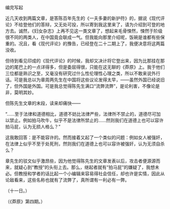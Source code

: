 编完写起

  

近几天收到两篇文章，是答陈百年先生的《一夫多妻的新护符》的，据说《现代评论》不给登他们的答辩，又无处可投，所以寄到我这里来了，请为介绍到可登的地方去。诚然，《妇女杂志》上再不见这一类文章了，想起来毛骨悚然，悚然于阶级很不同的两类人，在中国竟会联成一气。但我能向那里介绍呢，饭碗是谁都有些保重的。况且，看《现代评论》的豫告，已经登在二十二期上了，我便决意将这两篇没收。

但待到看见印成的《现代评论》的时候，我却又决计将它登出来，因为比那挂在那边的尾巴上的一点详得多，但是委屈得很，只能在这无聊的《莽原》上。我于他们三位都是熟识之至，又毫没有研究过什么性伦理性心理之类，所以不敢来说外行话。可是我总以为章周两先生在中国将这些议论发得太早，——虽然外国已经说旧了，但外国是外国。可是我总觉得陈先生满口“流弊流弊”，是论利害，不像论是非，莫明其妙。

但陈先生文章的末段，读来却痛快——

  

“……至于法律和道德相比，道德不妨比法律严些，法律所不禁止的，道德尽可加以禁止。例如拍马吹牛，似乎不是法律所禁止的……然则我们在道德上也可以容许拍马屁，认为无损人格么？”

  

这我敢回答：是不能容许的。然而接着又起了一个类似的问题：例如女人被强奸，在法律上似乎不至于处死刑，然则我们在道德上也可以容许被强奸，认为无须自杀么？

章先生的驳文似乎激昂些，因为他觉得陈先生的文章发表以后，攻击者便源源而来，就疑心到“教授”的头衔上去。那么，继起者就有“拍马屁”的嫌疑了，我想未必。但教授和学者的话比起一个小编辑来容易得社会信任，却也许是实情，因此从论敌看来，这些名称也就有了流弊了，真所谓有一利必有一弊。

  

（十一日。）

（《莽原》第四期。）
